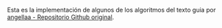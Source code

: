 Esta es la implementación de algunos de los algoritmos del texto 
guia por [angellaa - Repositorio Github original](https://github.com/angellaa/algs4).

